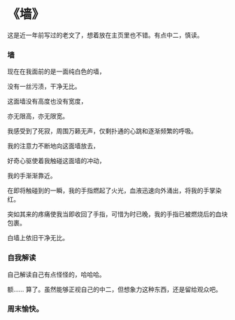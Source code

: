 # 《墙》

这是近一年前写过的老文了，想着放在主页里也不错。有点中二，慎读。

### 墙

现在在我面前的是一面纯白色的墙，

没有一丝污渍，干净无比。

这面墙没有高度也没有宽度，

亦无限高，亦无限宽。

我感受到了死寂，周围万籁无声，仅剩扑通的心跳和逐渐频繁的呼吸。

我的注意力不断地向这面墙放去，

好奇心驱使着我触碰这面墙的冲动，

我的手渐渐靠近。

在即将触碰到的一瞬，我的手指燃起了火光，血液迅速向外涌出，将我的手掌染红。

突如其来的疼痛使我当即收回了手指，可惜为时已晚，我的手指已被燃烧后的血块包裹。

白墙上依旧干净无比。

### 自我解读

自己解读自己有点怪怪的，哈哈哈。

额…… 算了。虽然能够正视自己的中二，但想象力这种东西，还是留给观众吧。

### 周末愉快。



